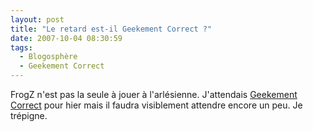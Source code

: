 ```yaml
---
layout: post
title: "Le retard est-il Geekement Correct ?"
date: 2007-10-04 08:30:59
tags:
  - Blogosphère
  - Geekement Correct
---
```


FrogZ n'est pas la seule à jouer à l'arlésienne. J'attendais [Geekement Correct](http://www.hugedomains.com/domain_profile.cfm?d=geekementcorrect&amp;e=com) pour hier mais il faudra visiblement attendre encore un peu. Je trépigne.